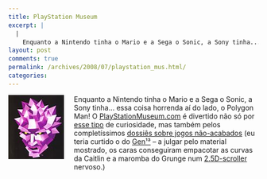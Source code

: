 ```yaml
---
title: PlayStation Museum
excerpt: |
  |
    Enquanto a Nintendo tinha o Mario e a Sega o Sonic, a Sony tinha... essa coisa horrenda aí do lado, o Polygon Man! O PlayStationMuseum.com é divertido não só por esse tipo de curiosidade, mas também pelos completíssimos dossiês sobre...
layout: post
comments: true
permalink: /archives/2008/07/playstation_mus.html/
categories:
---
```

<span class="mt-enclosure mt-enclosure-image"><img title="Polygon Man, a primeira (lastimável) tentativa da Sony de criar um mascote" src="/archives/img/polygonman.jpg" width="112" height="129" class="mt-image-left" style="float: left; margin: 0 20px 20px 0;" /></span>Enquanto a Nintendo tinha o Mario e a Sega o Sonic, a Sony tinha&#8230; essa coisa horrenda aí do lado, o Polygon Man! O [PlayStationMuseum.com][1] é divertido não só por [esse tipo][2] de curiosidade, mas também pelos completíssimos [dossiês sobre jogos não-acabados][3] (eu teria curtido o do [Gen¹³][4] &#8211; a julgar pelo material mostrado, os caras conseguiram empacotar as curvas da Caitlin e a maromba do Grunge num [2.5D-scroller][5] nervoso.)

 [1]: http://www.playstationmuseum.com
 [2]: http://www.playstationmuseum.com/Hardware/Consoles/PlayStation.htm
 [3]: http://www.playstationmuseum.com/Games/GRAVEYARD/
 [4]: http://www.playstationmuseum.com/Games/GRAVEYARD/BTA075/
 [5]: http://en.wikipedia.org/wiki/2.5D
